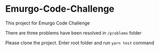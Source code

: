 # Emurgo-Code-Challenge

This project for Emurgo Code Challenge

There are three problems have been resolved in `/problems` folder

Please clone the project. Enter root folder and run `yarn test` command
